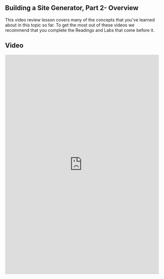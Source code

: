 ## Building a Site Generator, Part 2- Overview 

This video review lesson covers many of the concepts that you've learned about in this topic so far. To get the most out of these videos we recommend that you complete the Readings and Labs that come before it. 

## Video
<iframe width="100%" height="720" src="https://www.youtube.com/embed/4Nute1F5TZ4?rel=0&amp;showinfo=0" frameborder="0" allowfullscreen></iframe>



